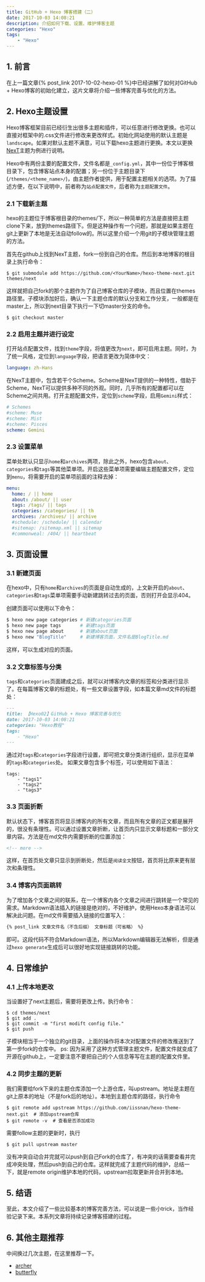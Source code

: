 ```yaml
---
title: GitHub + Hexo 博客搭建（二）
date: 2017-10-03 14:08:21
description: 介绍如何下载、设置、维护博客主题
categories: "Hexo"
tags: 
    - "Hexo"
---
```


## 1. 前言
在上一篇文章{% post_link 2017-10-02-hexo-01 %}中已经讲解了如何对GitHub + Hexo博客的初始化建立，这片文章将介绍一些博客完善与优化的方法。

<!-- more -->


## 2. Hexo主题设置
Hexo博客框架目前已经衍生出很多主题和插件，可以任意进行修改更换。也可以直接对框架中的.css文件进行修改来更改样式。初始化网站使用的默认主题是`landscape`。如果对默认主题不满意，可以下载hexo主题进行更换。本文以更换[NexT](http://theme-next.iissnan.com/)主题为例进行说明。

Hexo中有两份主要的配置文件，文件名都是`_config.yml`，其中一份位于博客根目录下，包含博客站点本身的配置；另一份位于主题目录下(`/themes/<theme_name>/`)，由主题作者提供，用于配置主题相关的选项。为了描述方便，在以下说明中，前者称为`站点配置文件`，后者称为`主题配置文件`。

### 2.1 下载新主题
hexo的主题位于博客根目录的themes/下，所以一种简单的方法是直接把主题clone下来，放到themes路径下。但是这种操作有一个问题，那就是如果主题在git上更新了本地是无法自动follow的。所以这里介绍一个用git的子模块管理主题的方法。

首先在github上找到NexT主题，fork一份到自己的仓库。然后到本地博客的根目录上执行命令：
```shell
$ git submodule add https://github.com/<YourName>/hexo-theme-next.git themes/next
```
这样就把自己fork的那个主题作为了自己博客仓库的子模块，而且位置在themes路径里。子模块添加好后，确认一下主题仓库的默认分支和工作分支，一般都是在master上，所以到next目录下执行一下切master分支的命令。
```shell
$ git checkout master
```

### 2.2 启用主题并进行设定
打开站点配置文件，找到`theme`字段，将值更改为`next`，即可启用主题。同时，为了统一风格，定位到`language`字段，把语言更改为简体中文：
```yaml
language: zh-Hans
```

在NexT主题中，包含若干个Scheme。Scheme是NexT提供的一种特性，借助于Scheme，NexT可以提供多种不同的外观。同时，几乎所有的配置都可以在Scheme之间共用。打开主题配置文件，定位到`scheme`字段，启用`Gemini`样式：
```yaml
# Schemes
#scheme: Muse
#scheme: Mist
#scheme: Pisces
scheme: Gemini
```

### 2.3 设置菜单
菜单处默认只显示`home`和`archives`两项，除此之外，hexo包含`about`、`categories`和`tags`等其他菜单项。开启这些菜单项需要编辑主题配置文件，定位到`menu`，将需要开启的菜单项前面的注释去掉：
```yaml
menu:
  home: / || home
  about: /about/ || user
  tags: /tags/ || tags
  categories: /categories/ || th
  archives: /archives/ || archive
  #schedule: /schedule/ || calendar
  #sitemap: /sitemap.xml || sitemap
  #commonweal: /404/ || heartbeat
```

## 3. 页面设置
### 3.1 新建页面
在hexo中，只有`home`和`archives`的页面是自动生成的，上文新开启的`about`、`categories`和`tags`菜单项需要手动新建跳转过去的页面，否则打开会显示404。

创建页面可以使用以下命令：
```bash
$ hexo new page categories # 新建categories页面
$ hexo new page tags       # 新建tags页面
$ hexo new page about      # 新建about页面
$ hexo new "BlogTitle"     # 新建博客页面，文件名是BlogTitle.md
```
这样，可以生成对应的页面。

### 3.2 文章标签与分类
`tags`和`categories`页面建成之后，就可以对博客内文章的标签和分类进行显示了。在每篇博客文章的标题处，有一些文章设置字段，如本篇文章md文件的标题处：
```Markdown
---
title: 【Hexo02】GitHub + Hexo 博客完善与优化
date: 2017-10-03 14:08:21
categories: "Hexo教程"
tags: 
    - "Hexo"
---
```
通过对`tags`和`categories`字段进行设置，即可把文章分类进行组织，显示在菜单的`tags`和`categories`处。
如果文章包含多个标签，可以使用如下语法：
```
tags:
    - "tags1"
    - "tags2"
    - "tags3"
```

### 3.3 页面折断
默认状态下，博客首页将显示博客内的所有文章，而且所有文章的正文都是展开的，很没有条理性。可以通过设置文章折断，让首页内只显示文章标题和一部分文章内容。方法是在md文件内需要折断的位置添加：
```html
<!-- more -->
```
这样，在首页处文章只显示到折断处，然后是`阅读全文`按钮，首页将比原来更有层次和条理性。

### 3.4 博客内页面跳转
为了增加各个文章之间的联系，在一个博客内各个文章之间进行跳转是一个常见的需求。Markdown语法插入的链接是绝对的，不好维护，使用Hexo本身语法可以解决此问题。在md文件需要插入链接的位置写入：
```Markdown
{% post_link 文章文件名（不含后缀） 文章标题（可省略） %}
```
即可。这段代码不符合Markdown语法，所以Markdown编辑器无法解析，但是通过`hexo generate`生成后可以很好地实现链接跳转的功能。

## 4. 日常维护
### 4.1 上传本地更改
当设置好了next主题后，需要将更改上传。执行命令：
```shell
$ cd themes/next
$ git add .
$ git commit -m "first modift config file."
$ git push
```
子模块相当于一个独立的git目录，上面的操作将本次对配置文件的修改推送到了第一步fork的仓库中。 
ps: 因为采用了这种方式管理主题文件，配置文件就变成了开源在github上，一定要注意不要把自己的个人信息等写在主题的配置文件里。

### 4.2 同步主题的更新
我们需要给fork下来的主题仓库添加一个上游仓库，叫upstream。地址是主题在git上原本的地址（不是fork后的地址）。本地到主题仓库的路径，执行命令
```shell
$ git remote add upstream https://github.com/iissnan/hexo-theme-next.git  # 添加upstream仓库
$ git remote -v  # 查看是否添加成功
```
需要follow主题的更新时，执行
```shell
$ git pull upstream master
```
没有冲突自动合并完就可以push到自己Fork的仓库了，有冲突的话需要查看并完成冲突处理，然后push到自己的仓库。这样就完成了主题代码的维护，总结一下，就是remote origin维护本地的代码，upstream拉取更新并合并到本地。


## 5. 结语
至此，本文介绍了一些比较基本的博客完善方法，可以说是一些小trick，当作经验记录下来。本系列文章将持续记录博客搭建的过程。

## 6. 其他主题推荐
中间换过几次主题，在这里推荐一下。
- [archer](https://github.com/fi3ework/hexo-theme-archer)
- [butterfly](https://github.com/jerryc127/hexo-theme-butterfly)
